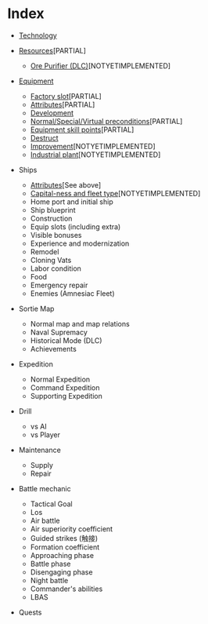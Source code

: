 # Index

* [Technology](2-technology.md)
* [Resources](3-resources.md)\[PARTIAL]

  * [Ore Purifier (DLC)](3.1-orepurifier.md)\[NOTYETIMPLEMENTED]
* [Equipment](4-equipment.md)

  * [Factory slot](4.1-factoryslot.md)\[PARTIAL]
  * [Attributes](4.2-attributes.md)\[PARTIAL]
  * [Development](4.3-development.md)
  * [Normal/Special/Virtual preconditions](4.4-precondition.md)[PARTIAL]
  * [Equipment skill points](4.5-skillpoints.md)[PARTIAL]
  * [Destruct](4.6-destruct.md)
  * [Improvement](4.7-improve.md)\[NOTYETIMPLEMENTED]
  * [Industrial plant](4.8-industrial.md)\[NOTYETIMPLEMENTED]
* Ships

  * [Attributes](4.2-attributes.md)[See above]
  * [Capital-ness and fleet type](5.1-capitalness.md)[NOTYETIMPLEMENTED]
  * Home port and initial ship
  * Ship blueprint
  * Construction
  * Equip slots (including extra)
  * Visible bonuses
  * Experience and modernization
  * Remodel
  * Cloning Vats
  * Labor condition
  * Food
  * Emergency repair
  * Enemies (Amnesiac Fleet)
* Sortie Map

  * Normal map and map relations
  * Naval Supremacy
  * Historical Mode (DLC)
  * Achievements
* Expedition

  * Normal Expedition
  * Command Expedition
  * Supporting Expedition
* Drill

  * vs AI
  * vs Player
* Maintenance

  * Supply
  * Repair
* Battle mechanic

  * Tactical Goal
  * Los
  * Air battle
  * Air superiority coefficient
  * Guided strikes (触接)
  * Formation coefficient
  * Approaching phase
  * Battle phase
  * Disengaging phase
  * Night battle
  * Commander's abilities
  * LBAS
* Quests
